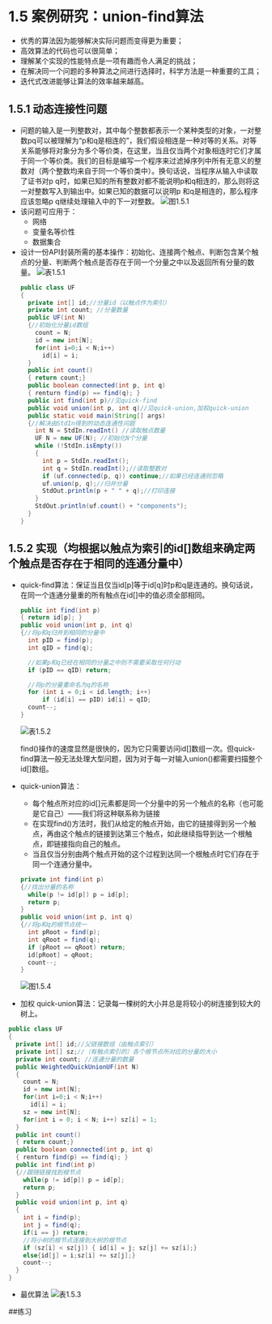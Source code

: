 # 1.5 案例研究：union-find算法
- 优秀的算法因为能够解决实际问题而变得更为重要；
- 高效算法的代码也可以很简单；
- 理解某个实现的性能特点是一项有趣而令人满足的挑战；
- 在解决同一个问题的多种算法之间进行选择时，科学方法是一种重要的工具；
- 迭代式改进能够让算法的效率越来越高。
## 1.5.1 动态连接性问题
- 问题的输入是一列整数对，其中每个整数都表示一个某种类型的对象，一对整数pq可以被理解为“p和q是相连的”，我们假设相连是一种对等的关系。对等关系能够将对象分为多个等价类，在这里，当且仅当两个对象相连时它们才属于同一个等价类。我们的目标是编写一个程序来过滤掉序列中所有无意义的整数对（两个整数均来自于同一个等价类中）。换句话说，当程序从输入中读取了证书对p q时，如果已知的所有整数对都不能说明p和q相连的，那么则将这一对整数写入到输出中。如果已知的数据可以说明p 和q是相连的，那么程序应该忽略p q继续处理输入中的下一对整数。
  ![图1.5.1](/assets/图1.5.1.png)
- 该问题可应用于：
  - 网络
  - 变量名等价性
  - 数据集合
- 设计一份API封装所需的基本操作：初始化、连接两个触点、判断包含某个触点的分量、判断两个触点是否存在于同一个分量之中以及返回所有分量的数量。
  ![表1.5.1](/assets/表1.5.1.png)
  ```java
  public class UF
  {
    private int[] id;//分量id（以触点作为索引）
    private int count; //分量数量
    public UF(int N)
    {//初始化分量id数组
      count = N;
      id = new int[N];
      for(int i=0;i < N;i++)
        id[i] = i;
    }
    public int count()
    { return count;}
    public boolean connected(int p, int q)
    { renturn find(p) == find(q); }
    public int find(int p)//见quick-find
    public void union(int p, int q)//见quick-union,加权quick-union
    public static void main(String[] args)
    {//解决由StdIn得到的动态连通性问题
      int N = StdIn.readInt() //读取触点数量
      UF N = new UF(N); //初始化N个分量
      while (!StdIn.isEmpty())
      {
        int p = StdIn.readInt();
        int q = StdIn.readInt();//读取整数对
        if (uf.connected(p, q)) continue;//如果已经连通则忽略
        uf.union(p, q);//归并分量
        StdOut.println(p + " " + q);//打印连接
      }
      StdOut.println(uf.count() + "components");
    }
  }
  ```
## 1.5.2 实现（均根据以触点为索引的id[]数组来确定两个触点是否存在于相同的连通分量中）
- quick-find算法：保证当且仅当id[p]等于id[q]时p和q是连通的。换句话说，在同一个连通分量重的所有触点在id[]中的值必须全部相同。
  ```java
  public int find(int p)
  { return id[p]; }
  public void union(int p, int q)
  {//将p和q归并到相同的分量中
    int pID = find(p);
    int qID = find(q);

    //如果p和q已经在相同的分量之中则不需要采取任何行动
    if (pID == qID) return;

    //将p的分量重命名为q的名称
    for (int i = 0;i < id.length; i++)
        if (id[i] == pID) id[i] = qID;
    count--;
  }
  ```
  ![表1.5.2](/assets/表1.5.2.png)

  find()操作的速度显然是很快的，因为它只需要访问id[]数组一次。但quick-find算法一般无法处理大型问题，因为对于每一对输入union()都需要扫描整个id[]数组。
- quick-union算法：
  - 每个触点所对应的id[]元素都是同一个分量中的另一个触点的名称（也可能是它自己）——我们将这种联系称为链接
  - 在实现find()方法时，我们从给定的触点开始，由它的链接得到另一个触点，再由这个触点的链接到达第三个触点，如此继续指导到达一个根触点，即链接指向自己的触点。
  - 当且仅当分别由两个触点开始的这个过程到达同一个根触点时它们存在于同一个连通分量中。
  ```java
  private int find(int p)
  {//找出分量的名称
    while(p != id[p]) p = id[p];
    return p;
  }
  public void union(int p, int q)
  {//将p和q的根节点统一
    int pRoot = find(p);
    int qRoot = find(q);
    if (pRoot == qRoot) return;
    id[pRoot] = qRoot;
    count--;
  }
  ```
  ![图1.5.4](/assets/图1.5.4.png)

- 加权 quick-union算法：记录每一棵树的大小并总是将较小的树连接到较大的树上。
```java
public class UF
{
  private int[] id;//父链接数组（由触点索引）
  private int[] sz;//（有触点索引的）各个根节点所对应的分量的大小
  private int count; //连通分量的数量
  public WeightedQuickUnionUF(int N)
  {
    count = N;
    id = new int[N];
    for(int i=0;i < N;i++)
      id[i] = i;
    sz = new int[N];
    for(int i = 0; i < N; i++) sz[i] = 1;
  }
  public int count()
  { return count;}
  public boolean connected(int p, int q)
  { renturn find(p) == find(q); }
  public int find(int p)
  {//跟随链接找到根节点
    while(p != id[p]) p = id[p];
    return p;
  }
  public void union(int p, int q)
  {
    int i = find(p);
    int j = find(q);
    if(i == j) return;
    //将小树的根节点连接到大树的根节点
    if (sz[i] < sz[j]) { id[i] = j; sz[j] += sz[i];}
    else{id[j] = i;sz[i] += sz[j];}
    count--;
  }
}
```
- 最优算法
  ![表1.5.3](/assets/表1.5.3.png)

##练习
